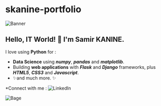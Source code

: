# skanine-portfolio

![Banner](https://user-images.githubusercontent.com/96432017/167621938-3c9a278c-e284-44e5-8bf3-ef4a1dd5c72a.png)
<!-- <p align=”center”>
  <img width=”200" height=”200" src=”https://user-images.githubusercontent.com/96432017/167621938-3c9a278c-e284-44e5-8bf3-ef4a1dd5c72a.png"   alt=”my banner”>
</p> -->

## Hello, IT World! 👋 I'm Samir KANINE.

I love using **Python** for :
     
 * **Data Science** using _**numpy**_, _**pandas**_ and _**matplotlib**_.
 * Building **web applications** with _**Flask**_ and _**Django**_ frameworks, plus _**HTML5**_, _**CSS3**_ and _**Javascript**_.
 * ✨and much more. ✨

*Connect with me :
![LinkedIn](https://img.shields.io/badge/linkedin-%230077B5.svg?style=for-the-badge&logo=linkedin&logoColor=white)

![Bage](https://img.shields.io/badge/react-%2320232a.svg?style=for-the-badge&logo=react&logoColor=%2361DAFB)
